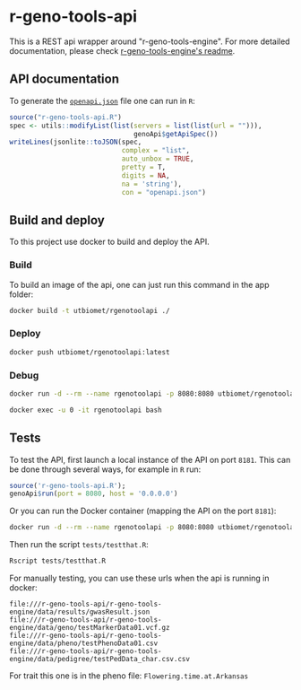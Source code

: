 # r-geno-tools-api

This is a REST api wrapper around "r-geno-tools-engine". For more detailed documentation, please check [r-geno-tools-engine's readme](https://github.com/ut-biomet/r-geno-tools-engine).



## API documentation

To generate the [`openapi.json`](./openapi.json) file one can run in `R`:

```R
source("r-geno-tools-api.R")
spec <- utils::modifyList(list(servers = list(list(url = ""))),
                               genoApi$getApiSpec())
writeLines(jsonlite::toJSON(spec,
                            complex = "list",
                            auto_unbox = TRUE,
                            pretty = T,
                            digits = NA,
                            na = 'string'),
                            con = "openapi.json")
```

## Build and deploy

To this project use docker to build and deploy the API.

### Build

To build an image of the api, one can just run this command in the app folder:

```sh
docker build -t utbiomet/rgenotoolapi ./
```

### Deploy

```sh
docker push utbiomet/rgenotoolapi:latest
```

### Debug

```sh
docker run -d --rm --name rgenotoolapi -p 8080:8080 utbiomet/rgenotoolapi
```

```sh
docker exec -u 0 -it rgenotoolapi bash
```

## Tests

To test the API, first launch a local instance of the API on port `8181`. This can be done through several ways, for example in `R` run:

```R
source('r-geno-tools-api.R');
genoApi$run(port = 8080, host = '0.0.0.0')
```

Or you can run the Docker container (mapping the API on the port `8181`):

```sh
docker run -d --rm --name rgenotoolapi -p 8080:8080 utbiomet/rgenotoolapi
```

Then run the script `tests/testthat.R`: 
```sh
Rscript tests/testthat.R
```

For manually testing, you can use these urls when the api is running in docker:

```
file:///r-geno-tools-api/r-geno-tools-engine/data/results/gwasResult.json
file:///r-geno-tools-api/r-geno-tools-engine/data/geno/testMarkerData01.vcf.gz
file:///r-geno-tools-api/r-geno-tools-engine/data/pheno/testPhenoData01.csv
file:///r-geno-tools-api/r-geno-tools-engine/data/pedigree/testPedData_char.csv.csv
```

For trait this one is in the pheno file: `Flowering.time.at.Arkansas`
